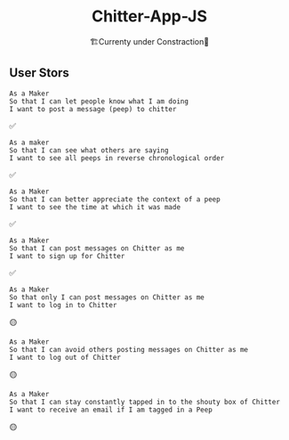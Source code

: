 <h1 align="center">Chitter-App-JS</h1>
<p align="center">🏗Currenty under Constraction🚧</p>

<h2>User Stors</h2> 

``` 
As a Maker
So that I can let people know what I am doing  
I want to post a message (peep) to chitter
```  
✅

``` 
As a maker
So that I can see what others are saying  
I want to see all peeps in reverse chronological order
```  
✅

``` 
As a Maker
So that I can better appreciate the context of a peep
I want to see the time at which it was made
```  
✅

``` 
As a Maker
So that I can post messages on Chitter as me
I want to sign up for Chitter
```
✅

```
As a Maker
So that only I can post messages on Chitter as me
I want to log in to Chitter
```  
🟡

``` 
As a Maker
So that I can avoid others posting messages on Chitter as me
I want to log out of Chitter
```
🟡 

``` 
As a Maker
So that I can stay constantly tapped in to the shouty box of Chitter
I want to receive an email if I am tagged in a Peep
```
🟡
